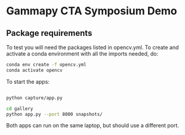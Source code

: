 # Gammapy CTA Symposium Demo

## Package requirements
To test  you will need the packages listed in opencv.yml. To create and activate a conda environment with all the imports needed, do:

```bash
conda env create -f opencv.yml
conda activate opencv
```
To start the apps:

```bash

python capture/app.py

cd gallery
python app.py --port 8000 snapshots/
```
Both apps can run on the same laptop, but should use a different port.